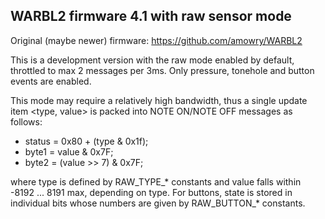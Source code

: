 ## WARBL2 firmware 4.1 with raw sensor mode

Original (maybe newer) firmware: https://github.com/amowry/WARBL2

This is a development version with the raw mode enabled by default, throttled to max 2 messages per 3ms. Only pressure, tonehole and button events are enabled.

This mode may require a relatively high bandwidth, thus a single update item
<type, value> is packed into NOTE ON/NOTE OFF messages as follows:

* status = 0x80 + (type & 0x1f);
* byte1 = value & 0x7F;
* byte2 = (value >> 7) & 0x7F;

where type is defined by RAW_TYPE_* constants and value falls within
-8192 ... 8191 max, depending on type. For buttons, state is stored in
individual bits whose numbers are given by RAW_BUTTON_* constants.
